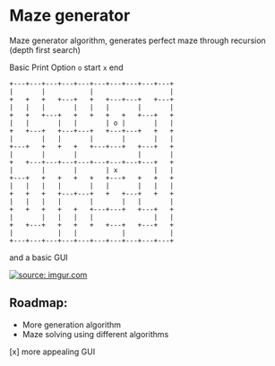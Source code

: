 # Maze generator

Maze generator algorithm, generates perfect maze through recursion (depth first search)

Basic Print Option 
`o` start
`x` end

```
+---+---+---+---+---+---+---+---+---+---+
|       |           |                   |
+   +   +   +---+   +   +---+---+   +---+
|   |   |       |   |   |       |       |
+   +   +---+   +   +   +   +   +---+   +
|   |       |   |       | o |       |   |
+   +---+   +---+---+   +---+---+   +   +
|       |   |       |       |       |   |
+---+   +   +   +   +---+---+   +---+   +
|       |       |               |       |
+   +---+---+---+---+---+---+---+---+   +
|       |       |       | x         |   |
+---+   +   +   +   +   +---+   +   +   +
|   |   |   |       |   |       |   |   |
+   +   +   +---+---+   +   +---+   +   +
|   |   |   |       |       |   |       |
+   +   +   +   +   +---+---+   +---+   +
|       |   |   |   |               |   |
+   +---+   +   +   +   +---+   +---+   +
|           |   |           |           |
+---+---+---+---+---+---+---+---+---+---+

```

and a basic GUI

<a href="https://imgur.com/LXRYVTb"><img src="https://i.imgur.com/LXRYVTb.png" title="source: imgur.com" /></a>


## Roadmap:
- More generation algorithm
- Maze solving using different algorithms


\[x\] more appealing GUI


